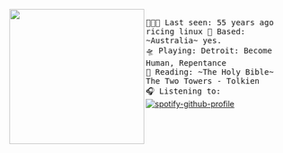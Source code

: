 <img align="left" width="240" src="[https://i.postimg.cc/jSbsYbgK/octocat-1607474030530.png](https://tenor.com/bLwY3.gif)"> <samp> <br>
  👩🏼‍💻 Last seen: 55 years ago ricing linux
  🌁 Based: ~Australia~ yes.<br>
  🛸 Playing: Detroit: Become Human, Repentance<br>
  📖 Reading: ~The Holy Bible~ The Two Towers - Tolkien<br> 
  🎧 Listening to: <br> </samp>
[![spotify-github-profile](https://spotify-github-profile.vercel.app/api/view?uid=q8hkj695x2mvn1uypwrtbvbge&cover_image=true&theme=natemoo-re&show_offline=true&background_color=121212&interchange=false&bar_color=53b14f&bar_color_cover=true)](https://spotify-github-profile.vercel.app/api/view?uid=q8hkj695x2mvn1uypwrtbvbge&redirect=true)<br>
